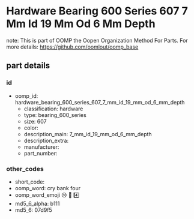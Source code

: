 # Hardware Bearing 600 Series 607 7 Mm Id 19 Mm Od 6 Mm Depth  

note: This is part of OOMP the Oopen Organization Method For Parts. For more details: https://github.com/oomlout/oomp_base

##  part details





### id
* oomp_id: hardware_bearing_600_series_607_7_mm_id_19_mm_od_6_mm_depth
  * classification: hardware
  * type: bearing_600_series
  * size: 607
  * color: 
  * description_main: 7_mm_id_19_mm_od_6_mm_depth
  * description_extra: 
  * manufacturer: 
  * part_number: 

### other_codes
* short_code: 
* oomp_word: cry bank four
* oomp_word_emoji :cry: :bank: :four:
* md5_6_alpha: b111
* md5_6: 07d9f5
